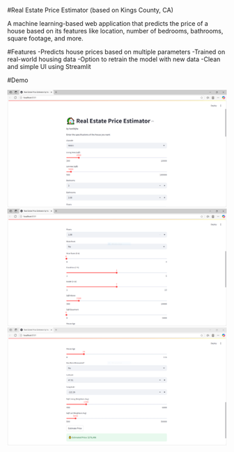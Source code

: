 #Real Estate Price Estimator (based on Kings County, CA)

A machine learning-based web application that predicts the price of a house based on its features like location, number of bedrooms, bathrooms, square footage, and more.

#Features
-Predicts house prices based on multiple parameters
-Trained on real-world housing data
-Option to retrain the model with new data
-Clean and simple UI using Streamlit

#Demo

![Screenshot](images/reales.png)
![Screenshot](images/reales2.png)
![Screenshot](images/reales3.png)


